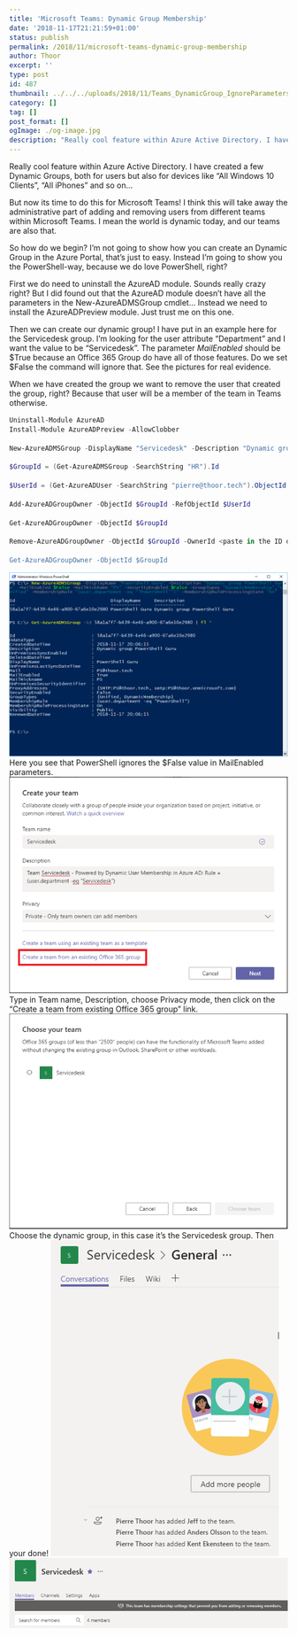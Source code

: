 ```yaml
---
title: 'Microsoft Teams: Dynamic Group Membership'
date: '2018-11-17T21:21:59+01:00'
status: publish
permalink: /2018/11/microsoft-teams-dynamic-group-membership
author: Thoor
excerpt: ''
type: post
id: 487
thumbnail: ../../../uploads/2018/11/Teams_DynamicGroup_IgnoreParameters.png
category: []
tag: []
post_format: []
ogImage: ./og-image.jpg
description: "Really cool feature within Azure Active Directory. I have created a few Dynamic Groups, both for users but also for devices like “All Windows 10 Clients”, “All iPhones” and so on…"
---
```

Really cool feature within Azure Active Directory. I have created a few Dynamic Groups, both for users but also for devices like “All Windows 10 Clients”, “All iPhones” and so on…

But now its time to do this for Microsoft Teams! I think this will take away the administrative part of adding and removing users from different teams within Microsoft Teams. I mean the world is dynamic today, and our teams are also that.

So how do we begin? I’m not going to show how you can create an Dynamic Group in the Azure Portal, that’s just to easy. Instead I’m going to show you the PowerShell-way, because we do love PowerShell, right?

First we do need to uninstall the AzureAD module. Sounds really crazy right? But I did found out that the AzureAD module doesn’t have all the parameters in the New-AzureADMSGroup cmdlet… Instead we need to install the AzureADPreview module. Just trust me on this one.

Then we can create our dynamic group! I have put in an example here for the Servicedesk group. I’m looking for the user attribute “Department” and I want the value to be “Servicedesk”. The parameter *MailEnabled*  should be $True because an Office 365 Group do have all of those features. Do we set $False the command will ignore that. See the pictures for real evidence.

When we have created the group we want to remove the user that created the group, right? Because that user will be a member of the team in Teams otherwise.

```powershell
Uninstall-Module AzureAD
Install-Module AzureADPreview -AllowClobber

New-AzureADMSGroup -DisplayName "Servicedesk" -Description "Dynamic group of Servicedesk" -MailEnabled $true -MailNickName "Servicedesk" -SecurityEnabled $True -GroupTypes "DynamicMembership","Unified" -MembershipRule "(user.department -eq ""Servicedesk"")" -MembershipRuleProcessingState "On"

$GroupId = (Get-AzureADMSGroup -SearchString "HR").Id

$UserId = (Get-AzureADUser -SearchString "pierre@thoor.tech").ObjectId

Add-AzureADGroupOwner -ObjectId $GroupId -RefObjectId $UserId

Get-AzureADGroupOwner -ObjectId $GroupId

Remove-AzureADGroupOwner -ObjectId $GroupId -OwnerId <paste in the ID of the owner that's going to be removed>

Get-AzureADGroupOwner -ObjectId $GroupId
```

![](./Teams_DynamicGroup_IgnoreParameters.png)Here you see that PowerShell ignores the $False value in MailEnabled parameters.
![](./Teams_DynamicGroup-1.png)Type in Team name, Description, choose Privacy mode, then click on the “Create a team from existing Office 365 group” link.
![](./Teams_DynamicGroup_1.png)Choose the dynamic group, in this case it’s the Servicedesk group. Then your done!
![](./Teams_DynamicGroup_2.png)
![](./Teams_DynamicGroup_3.png)